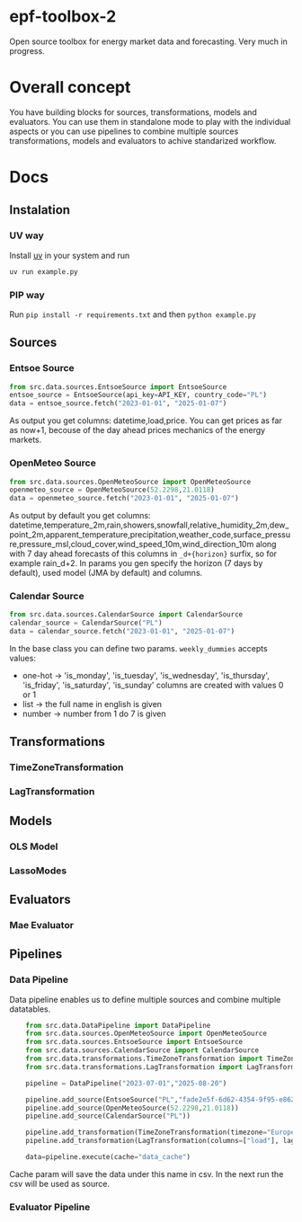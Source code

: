 # epf-toolbox-2
Open source toolbox for energy market data and forecasting. Very much in progress.

# Overall concept
You have building blocks for sources, transformations, models and evaluators. You can use them in standalone mode to play with the individual aspects or you can use pipelines to combine multiple sources transformations, models and evaluators to achive standarized workflow. 

# Docs
## Instalation
### UV way
Install [uv](https://github.com/astral-sh/uv) in your system and run
```python
uv run example.py
```

### PIP way
Run `pip install -r requirements.txt` and then `python example.py`
## Sources

### Entsoe Source
```python
from src.data.sources.EntsoeSource import EntsoeSource
entsoe_source = EntsoeSource(api_key=API_KEY, country_code="PL")
data = entsoe_source.fetch("2023-01-01", "2025-01-07")
```
As output you get columns: datetime,load,price. You can get prices as far as now+1, becouse of the day ahead prices mechanics of the energy markets.
### OpenMeteo Source
```python
from src.data.sources.OpenMeteoSource import OpenMeteoSource
openmeteo_source = OpenMeteoSource(52.2298,21.0118)
data = openmeteo_source.fetch("2023-01-01", "2025-01-07")
```
As output by default you get columns: datetime,temperature_2m,rain,showers,snowfall,relative_humidity_2m,dew_point_2m,apparent_temperature,precipitation,weather_code,surface_pressure,pressure_msl,cloud_cover,wind_speed_10m,wind_direction_10m along with 7 day ahead forecasts of this columns in `_d+{horizon}` surfix, so for example rain_d+2.
In params you gen specify the horizon (7 days by default), used model (JMA by default) and columns. 
### Calendar Source
```python
from src.data.sources.CalendarSource import CalendarSource
calendar_source = CalendarSource("PL")
data = calendar_source.fetch("2023-01-01", "2025-01-07")
```
In the base class you can define two params. `weekly_dummies` accepts values:
- one-hot -> 'is_monday', 'is_tuesday', 'is_wednesday', 'is_thursday', 'is_friday', 'is_saturday', 'is_sunday' columns are created with values 0 or 1
- list -> the full name in english is given
- number -> number from 1 do 7 is given

## Transformations
### TimeZoneTransformation
### LagTransformation

## Models
### OLS Model
### LassoModes

## Evaluators
### Mae Evaluator

## Pipelines 
### Data Pipeline
Data pipeline enables us to define multiple sources and combine multiple datatables.
```python
    from src.data.DataPipeline import DataPipeline
    from src.data.sources.OpenMeteoSource import OpenMeteoSource
    from src.data.sources.EntsoeSource import EntsoeSource
    from src.data.sources.CalendarSource import CalendarSource
    from src.data.transformations.TimeZoneTransformation import TimeZoneTransformation
    from src.data.transformations.LagTransformation import LagTransformation

    pipeline = DataPipeline("2023-07-01","2025-08-20")

    pipeline.add_source(EntsoeSource("PL","fade2e5f-6d62-4354-9f95-e8629acec0e9"))
    pipeline.add_source(OpenMeteoSource(52.2298,21.0118))
    pipeline.add_source(CalendarSource("PL"))

    pipeline.add_transformation(TimeZoneTransformation(timezone="Europe/Warsaw"))
    pipeline.add_transformation(LagTransformation(columns=["load"], lags=[1,7], type='day'))

    data=pipeline.execute(cache="data_cache")
```
Cache param will save the data under this name in csv. In the next run the csv will be used as source.

### Evaluator Pipeline

